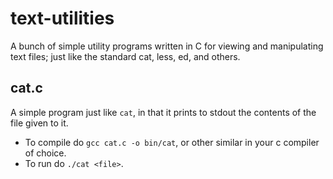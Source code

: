 # text-utilities
A bunch of simple utility programs written in C for viewing and manipulating text files; just like the standard cat, less, ed, and others.

## cat.c
A simple program just like `cat`, in that it prints to stdout the contents of the file given to it.
- To compile do `gcc cat.c -o bin/cat`, or other similar in your c compiler of choice.
- To run do `./cat <file>`.
